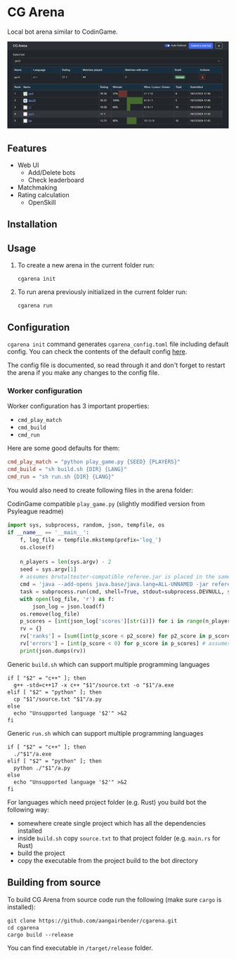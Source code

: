 # CG Arena

Local bot arena similar to CodinGame.

![screenshot](/assets/readme_screenshot.png)

## Features

- Web UI
    - Add/Delete bots
    - Check leaderboard
- Matchmaking
- Rating calculation
    - OpenSkill

## Installation

## Usage

1. To create a new arena in the current folder run:
   ```shell
   cgarena init
   ```
2. To run arena previously initialized in the current folder run:
   ```shell
   cgarena run

## Configuration

`cgarena init` command generates `cgarena_config.toml` file including default config.
You can check the contents of the default config [here](/assets/default_config.toml).

The config file is documented, so read through it and don't forget to restart the arena if you make any changes to the
config file.

### Worker configuration

Worker configuration has 3 important properties:

- `cmd_play_match`
- `cmd_build`
- `cmd_run`

Here are some good defaults for them:

```toml
cmd_play_match = "python play_game.py {SEED} {PLAYERS}"
cmd_build = "sh build.sh {DIR} {LANG}"
cmd_run = "sh run.sh {DIR} {LANG}"
```

You would also need to create following files in the arena folder:

CodinGame compatible `play_game.py` (slightly modified version from Psyleague readme)

```python
import sys, subprocess, random, json, tempfile, os
if __name__ == '__main__':
    f, log_file = tempfile.mkstemp(prefix='log_')
    os.close(f)

    n_players = len(sys.argv) - 2
    seed = sys.argv[1]
    # assumes brutaltester-compatible referee.jar is placed in the same folder
    cmd = 'java --add-opens java.base/java.lang=ALL-UNNAMED -jar referee.jar' + ''.join([f' -p{i} "{sys.argv[i + 1]}"' for i in range(1, n_players+1)]) + f' -d seed={seed} -l "{log_file}"'
    task = subprocess.run(cmd, shell=True, stdout=subprocess.DEVNULL, stderr=subprocess.DEVNULL)
    with open(log_file, 'r') as f:
        json_log = json.load(f)
    os.remove(log_file)
    p_scores = [int(json_log['scores'][str(i)]) for i in range(n_players)]
    rv = {}
    rv['ranks'] = [sum([int(p_score < p2_score) for p2_score in p_scores]) for p_score in p_scores] # assumes higher score is better
    rv['errors'] = [int(p_score < 0) for p_score in p_scores] # assumes negative score means error
    print(json.dumps(rv))
```

Generic `build.sh` which can support multiple programming languages

```shell
if [ "$2" = "c++" ]; then
  g++ -std=c++17 -x c++ "$1"/source.txt -o "$1"/a.exe
elif [ "$2" = "python" ]; then
  cp "$1"/source.txt "$1"/a.py
else
  echo "Unsupported language '$2'" >&2
fi
```

Generic `run.sh` which can support multiple programming languages

```shell
if [ "$2" = "c++" ]; then
  ./"$1"/a.exe
elif [ "$2" = "python" ]; then
  python ./"$1"/a.py
else
  echo "Unsupported language '$2'" >&2
fi
```

For languages which need project folder (e.g. Rust) you build bot the following way:

- somewhere create single project which has all the dependencies installed
- inside `build.sh` copy `source.txt` to that project folder (e.g. `main.rs` for Rust)
- build the project
- copy the executable from the project build to the bot directory

## Building from source

To build CG Arena from source code run the following (make sure `cargo` is installed):

```shell
git clone https://github.com/aangairbender/cgarena.git
cd cgarena
cargo build --release
```

You can find executable in `/target/release` folder.